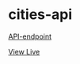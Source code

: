 # cities-api

[API-endpoint](https://gist.githubusercontent.com/Miserlou/c5cd8364bf9b2420bb29/raw/2bf258763cdddd704f8ffd3ea9a3e81d25e2c6f6/cities.json)

[View Live](https://ghidyon.github.io/cities-api)